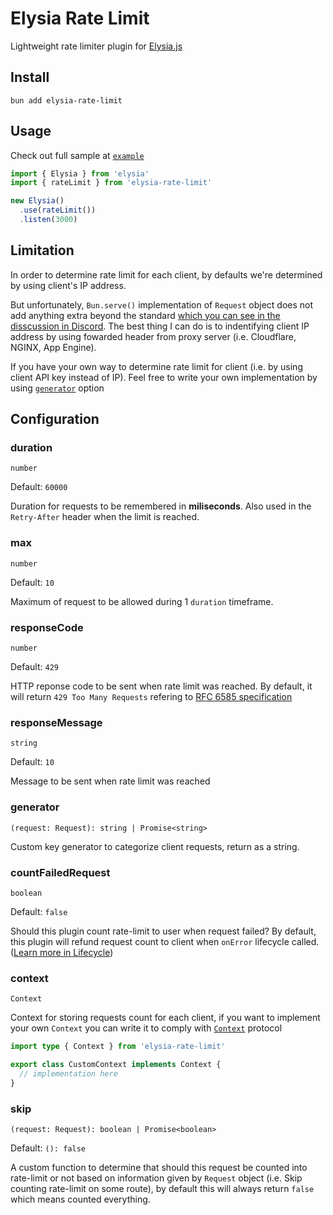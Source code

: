 Elysia Rate Limit
===

Lightweight rate limiter plugin for [Elysia.js](https://elysiajs.com/)

Install
---

```
bun add elysia-rate-limit
```

Usage
---

Check out full sample at [`example`](example/index.ts)

```ts
import { Elysia } from 'elysia'
import { rateLimit } from 'elysia-rate-limit'

new Elysia()
  .use(rateLimit())
  .listen(3000)
```

Limitation
---

In order to determine rate limit for each client, by defaults we're determined by using client's IP address.

But unfortunately, `Bun.serve()` implementation of `Request` object does not add anything extra beyond the standard [which you can see in the disscussion in Discord](https://discord.com/channels/876711213126520882/1006494319697461298). The best thing I can do is to indentifying client IP address by using fowarded header from proxy server (i.e. Cloudflare, NGINX, App Engine).

If you have your own way to determine rate limit for client (i.e. by using client API key instead of IP). Feel free to write your own implementation by using [`generator`](#generator) option

Configuration
---

### duration

`number`

Default: `60000`

Duration for requests to be remembered in **miliseconds**. Also used in the `Retry-After` header when the limit is reached.

### max

`number`

Default: `10`

Maximum of request to be allowed during 1 `duration` timeframe.

### responseCode

`number`

Default: `429`

HTTP reponse code to be sent when rate limit was reached. By default, it will return `429 Too Many Requests` refering to [RFC 6585 specification](https://www.rfc-editor.org/rfc/rfc6585#section-4)

### responseMessage

`string`

Default: `10`

Message to be sent when rate limit was reached

### generator

`(request: Request): string | Promise<string>`

Custom key generator to categorize client requests, return as a string.

### countFailedRequest

`boolean`

Default: `false`

Should this plugin count rate-limit to user when request failed? By default, this plugin will refund request count to client when `onError` lifecycle called. ([Learn more in Lifecycle](https://elysiajs.com/concept/middleware.html#life-cycle))

### context

`Context`

Context for storing requests count for each client, if you want to implement your own `Context` you can write it to comply with [`Context`](./src/@types/Context.ts) protocol

```ts
import type { Context } from 'elysia-rate-limit'

export class CustomContext implements Context {
  // implementation here
}
```

### skip

`(request: Request): boolean | Promise<boolean>`

Default: `(): false`

A custom function to determine that should this request be counted into rate-limit or not based on information given by `Request` object (i.e. Skip counting rate-limit on some route), by default this will always return `false` which means counted everything.
